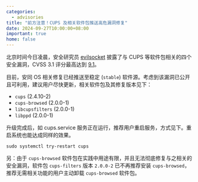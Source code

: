 ```yaml
---
categories:
  - advisories
title: "前方注意！CUPS 及相关软件包推送高危漏洞修复"
date: 2024-09-27T10:00:00+08:00
important: true
home: false
---
```


北京时间今日凌晨，安全研究员 [evilsocket](https://www.evilsocket.net/2024/09/26/Attacking-UNIX-systems-via-CUPS-Part-I/) 披露了与 CUPS 等软件包相关的四个安全漏洞，CVSS 3.1 评分最高达到 [9.1](https://www.cve.org/CVERecord?id=CVE-2024-47177)。

目前，安同 OS 相关修复已经推送至稳定 (`stable`) 软件源。考虑到该漏洞已公开且可利用，建议用户尽快更新，相关软件包及其修复版本见下：

- `cups` (2.4.10-2)
- `cups-browsed` (2.0.0-1)
- `libcupsfilters` (2.0.0-1)
- `libppd` (2.0.0-1)

升级完成后，如 cups.service 服务正在运行，推荐用户重启服务，方式见下。重启系统也能达成同样的效果。

```
sudo systemctl try-restart cups
```

另：由于 `cups-browsed` 软件包在实践中用途有限，并且无法彻底修复与之相关的安全漏洞，软件包 `cups-filters` 版本 `2.0.0-2` 已不再推荐安装 `cups-browsed`，推荐无需相关功能的用户主动卸载 `cups-browsed` 软件包。
